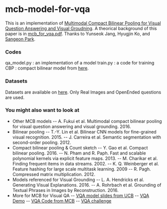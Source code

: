 # mcb-model-for-vqa


This is an implementation of [Multimodal Compact Bilinear Pooling for Visual Question Answering and Visual Groudning](https://arxiv.org/abs/1606.01847).
A theorical background of this paper is in [mcb_for_vqa.pdf](https://github.com/shmsw25/mcb-model-for-vqa/blob/master/mcb_for_vqa.pdf).
Thanks to Yunseok Jang, Hyugjin Ko, and [Sangeon Park](https://github.com/pse1202).
### Codes

qa_model.py : an implementation of a model
train.py : a code for training
CBP : compact bilinear model from [here](https://github.com/therne/compact-bilinear-pooling-tf).


### Datasets

Datasets are available on [here](http://visualqa.org/download.html). Only Real Images and OpenEnded questions are used.


### You might also want to look at

- Other MCB models
-- A. Fukui et al. Multimodal compact bilinear pooling for visual question answering and visual               grounding. 2016.
- Bilinear pooling
-- T.-Y. Lin et al. Bilinear CNN models for fine-grained visual recognition. 2015.
-- J. Carreira et al. Semantic segmentation with second-order pooling. 2012.
- Compact bilinear pooling & Count sketch
-- Y. Gao et al. Compact bilinear pooling. 2016.
-- N. Pham and R. Paph. Fast and scalable polynomial kernels via explicit feature maps. 2013.
-- M. Charikar et al. Finding frequent items in data streams. 2002.
-- K. Q. Weinberger et al. Feature hashing for large scale multitask learning. 2009
-- R. Pagh. Compressed matrix multiplication. 2012.
- Models referenced for Visual Grounding
-- L. A. Hendricks et al. Generating Visual Explanations. 2016.
-- A. Rohrbach et al. Grounding of Textual Phrases in Images by Reconstruction. 2016.
- More for MCB for Visual QA
-- [VQA model slides from UCB](http://visualqa.org/static/slides/vqa_final.pdf)
-- [VQA Demo](demo.berkeleyvision.org)
-- [VQA Code from MCB](https://github.com/akirafukui/vqa-mcb)
-- [VQA challenge](http://visualqa.org/challenge.html)

